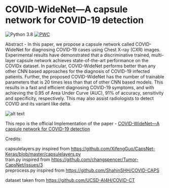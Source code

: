 # COVID-WideNet—A capsule network for COVID-19 detection
![Python 3.8](https://img.shields.io/badge/python-3.8-green.svg) 
[![PWC](https://img.shields.io/endpoint.svg?url=https://paperswithcode.com/badge/covid-widenet-a-capsule-network-for-covid-19/covid-19-diagnosis-on-covid-ct)](https://paperswithcode.com/sota/covid-19-diagnosis-on-covid-ct?p=covid-widenet-a-capsule-network-for-covid-19)

Abstract - In this paper, we propose a capsule network called COVID-WideNet for diagnosing COVID-19 cases using Chest X-ray (CXR) images. Experimental results have demonstrated that a discriminative trained, multi-layer capsule network achieves state-of-the-art performance on the COVIDx dataset. In particular, COVID-WideNet performs better than any other CNN based approaches for the diagnosis of COVID-19 infected patients. Further, the proposed COVID-WideNet has the number of trainable parameters that is 20 times less than that of other CNN based models. This results in a fast and efficient diagnosing COVID-19 symptoms, and with achieving the 0.95 of Area Under Curve (AUC), 91% of accuracy, sensitivity and specificity, respectively. This may also assist radiologists to detect COVID and its variant like delta.

![alt text](https://ars.els-cdn.com/content/image/1-s2.0-S1568494622002046-gr2_lrg.jpg)

This repo is the official Implementation of the paper - [COVID-WideNet—A capsule network for COVID-19 detection](https://www.sciencedirect.com/science/article/pii/S1568494622002046)

Credits:

capsulelayers.py inspired from https://github.com/XifengGuo/CapsNet-Keras/blob/master/capsulelayers.py \
train.py inspired from https://github.com/changspencer/Tumor-CapsNet/issues/3 \
preprocess.py inspired from https://github.com/ShahinSHH/COVID-CAPS 

dataset taken from https://github.com/UCSD-AI4H/COVID-CT 
